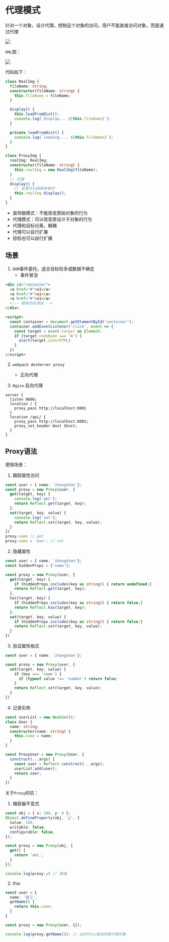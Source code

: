 # 代理模式

针对一个对象，设计代理，控制这个对象的访问，用户不能直接访问对象，而是通过代理

![](http://m.qpic.cn/psc?/V534E0Go2CQHfE4fw42n3wGB6T0JFp4I/ruAMsa53pVQWN7FLK88i5iZ9Bz1lSFp4PXlW7MnRveiiOwwSFWtign3LzCS8BdDYl8ETI3qmD1DNp.OyirDxyaBatT04XIM.n5OK0NmxKx8!/b&bo=BAMHAQQDBwEDByI!&rf=viewer_4)

`UML`图：

![](http://m.qpic.cn/psc?/V534E0Go2CQHfE4fw42n3wGB6T0JFp4I/ruAMsa53pVQWN7FLK88i5tR7mcqYcx3SxIT56*W6Snw4Ei0XqyawrGYGafXPC6empRluqu2Y4tY2yEBVD26eHifXQ05cm.TYZRQ0r1rP4NM!/b&bo=PAOjADwDowADFzI!&rf=viewer_4)

代码如下：

```ts
class RealImg {
  fileName: string;
  constructor(fileName: string) {
    this.fileName = fileName;
  }

  display() {
    this.loadFromDist();
    console.log(`display... ${this.fileName}`);
  }

  private loadFromDist() {
    console.log(`loading.... ${this.fileName}`);
  }
}

class ProxyImg {
  realImg: RealImg;
  constructor(fileName: string) {
    this.realImg = new RealImg(fileName);
  }
  // 代理
  display() {
    // 这里可以做很多操作
    this.realImg.display();
  }
}

```

- 装饰器模式：不能改变原始对象的行为
- 代理模式：可以改变原设计子对象的行为
- 代理和目标分离，解耦
- 代理可以自行扩展
- 目标也可以自行扩展



## 场景

1. `DOM`事件委托，适合目标较多或数据不确定
   - 事件冒泡

```html
<div id="container">
  <a href="#">a1</a>
  <a href="#">a1</a>
  <a href="#">a1</a>
  <!-- 继续动态添加 -->
</div>

<script>
  const container = document.getElementById('container');
  container.addEventListener('click', event => {
    const target = event.targer as Element;
    if (target.nodeName === 'A') {
      alert(target.innerHTML)
    }
  })
</script> 
```

2. `webpack devServer proxy`
   - 正向代理

3. `Nginx` 反向代理

```nginx
server {
  listen 8000;
  location / {
    proxy_pass http://localhost:8001
  }
  location /api/ {
    proxy_pass http://localhost:8002;
    proxy_set_header Host $host;
  }
}
```



## Proxy语法

使用场景：

1. 跟踪属性访问

```ts
const user = { name: 'zhangshan'};
const proxy = new Proxy(user, {
  get(tatget, key) {
    console.log('get');
    return Reflect.get(target, key);
  },
  set(target, key, value) {
    console.log('set');
    return Reflect.set(target, key, value);
  }
})
proxy.name // get
proxy.name = 'xxx'; // set
```

2. 隐藏属性

```ts
const user = { name: 'zhangshan'};
const hiddenProps = ['name'];

const proxy = new Proxy(user, {
  get(target, key) {
    if (hiddenProps.includes(key as string)) { return undefined;}
    return Reflect.get(target, key);
  },
  has(target, key) {
    if (hiddenProps.includes(key as string)) { return false;}
    return Reflect.has(target, key);
  },
  set(target, key, value) {
    if (hiddenProps.includes(key as string)) { return false;}
    return Reflect.set(target, key, value);
  }
})
```

3. 验证属性格式

```ts
const user = { name: 'zhangshan'};

const proxy = new Proxy(user, {
  set(target, key, value) {
    if (key === 'name') {
      if (typeof value !== 'number') return false;
    }
    return Reflect.set(target, key, value);
  }
})
```

4. 记录实例

```ts
const userList = new WeakSet();
class User {
  name: string;
  constructor(name: string) {
    this.name = name;
  }
}

const ProxyUser = new Proxy(User, {
  construct(...args) {
    const user = Reflect.construct(...args);
    userList.add(user);
    return user;
  }
})
```

关于`Proxy`的坑：

1. 捕获器不变式

```ts
const obj = { x; 100, y: 0 };
Object.defineProperty(obj, 'y', {
  value: 200,
  writable: false,
  configurable: false,
});

const proxy = new Proxy(obj, {
  get() {
    return 'abc';
  }
});

console.log(proxy.y) // 报错
```

2. this

```ts
const user = {
  name: '张三',
  getName() {
    return this.name;
  }
}

const proxy = new Proxy(user, {});

console.log(proxy.getName()); // 此时this指向的是代理对象
```

